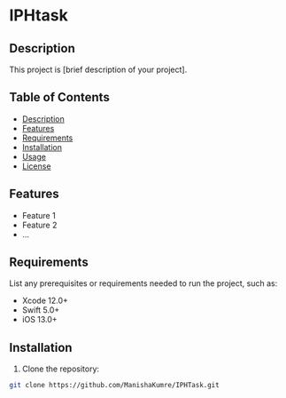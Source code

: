 # IPHtask

## Description

This project is [brief description of your project].

## Table of Contents

- [Description](#description)
- [Features](#features)
- [Requirements](#requirements)
- [Installation](#installation)
- [Usage](#usage)
- [License](#license)

## Features

- Feature 1
- Feature 2
- ...

## Requirements

List any prerequisites or requirements needed to run the project, such as:

- Xcode 12.0+
- Swift 5.0+
- iOS 13.0+

## Installation

1. Clone the repository:

```bash
git clone https://github.com/ManishaKumre/IPHTask.git
